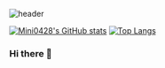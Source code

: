 ![header](https://capsule-render.vercel.app/api?type=soft&height=200&color=timeGradient%20&text=Mini0428s%20Dev%20World&fontColor=40E01B&textBg=false&rotate=5&fontAlign=50&animation=fadeIn)

[![Mini0428's GitHub stats](https://github-readme-stats.vercel.app/api?username=mini0428)](https://github.com/anuraghazra/github-readme-stats)
[![Top Langs](https://github-readme-stats.vercel.app/api/top-langs/?username=mini0428&layout=compact)](https://github.com/anuraghazra/github-readme-stats)

### Hi there 👋

<!--
**mini0428/mini0428** is a ✨ _special_ ✨ repository because its `README.md` (this file) appears on your GitHub profile.

Here are some ideas to get you started:

- 🔭 I’m currently working on ...
- 🌱 I’m currently learning ...
- 👯 I’m looking to collaborate on ...
- 🤔 I’m looking for help with ...
- 💬 Ask me about ...
- 📫 How to reach me: ...
- 😄 Pronouns: ...
- ⚡ Fun fact: ...
-->
